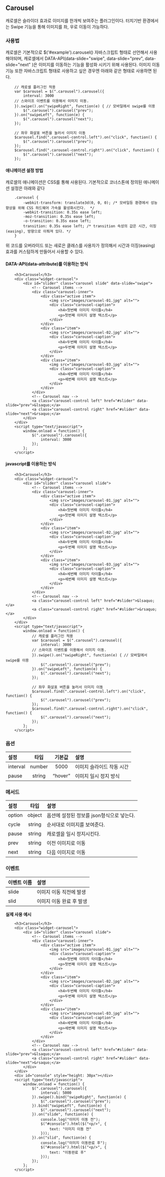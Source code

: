 <!--
layout: 'post'
section: 'Cornerstone Framework'
title: 'Carousel'
outline: '캐로셀은 이미지를 슬라이더 효과로 한개씩 보여주는 플러그인이다. data-attribute를 이용하는 방식. 좌/우측 버튼 기능만 가능하며 자체 캐로셀을 위한 방식은 추후 구현 예정...'
date: '2012-11-16'
tagstr: 'widget'
order: '[4, 3, 3]'
thumbnail: '4.3.03.carousel.png'
-->

## Carousel
캐로셀은 슬라이더 효과로 이미지를 한개씩 보여주는 플러그인이다. 터치기반 환경에서는 Swipe 기능을 통해 이미지를 좌, 우로 이동이 가능하다.

### 사용법
캐로셀은 기본적으로 $('#example').carousel() 자바스크립트 형태로 선언해서 사용해야되며,
캐로셀에서 DATA-API(data-slide="swipe", data-slide="prev", data-slide="next" )은 이미지를 이동하는 기능을 활성화 시키기 위해 사용된다.
이미지 이동 기능 또한 자바스크립트 형태로 사용하고 싶은 경우엔 아래와 같은 형태로 사용하면 된다.
```
    // 캐로셀 플러그인 적용
    var $carousel = $(".carousel").carousel({
        interval: 3000
    // 스와이프 이벤트를 이용해서 이미지 이동.
    }).swipe().on("swipeRight", function(e) { // 모바일에서 swipe를 이용
        $(".carousel").carousel("prev");
    }).on("swipeLeft", function(e) {
        $(".carousel").carousel("next");
    });

    // 좌우 화살표 버튼을 눌러서 이미지 이동
    $carousel.find(".carousel-control.left").on("click", function() {
        $(".carousel").carousel("prev");
    });
    $carousel.find(".carousel-control.right").on("click", function() {
        $(".carousel").carousel("next");
    });
```

#### 애니메이션 설정 방법
캐로셀의 애니메이션은 CSS를 통해 사용된다. 기본적으로 코너스톤에 정의된 애니메이션 설정은 아래와 같다
```
    .carousel {
        -webkit-transform: translate3d(0, 0, 0); /* 모바일등 환경에서 성능 향상을 위해 CSS 하드웨어 가속을 활성화시킨다.  */
        -webkit-transition: 0.35s ease left;
        -moz-transition: 0.35s ease left;
        -o-transition: 0.35s ease left;
        transition: 0.35s ease left; /* transition 속성의 값은 시간, 이징(easing), 방향으로 이뤄져 있다. */
    }
```
위 코드를 오버라이드 또는 새로은 클래스를 사용자가 정의해서 시간과 이징(easing) 효과를 커스텀하게 만들어서 사용할 수 있다.


#### DATA-API(data-attribute)를 이용하는 방식

``` cm,{ "iframe-height" : "800px", "iframe-auto-height": false  }
    <h3>Carousel</h3>
    <div class="widget-carousel">
        <div id="slider" class="carousel slide" data-slide="swipe">
            <!-- Carousel items -->
            <div class="carousel-inner">
                <div class="active item">
                    <img src="images/carousel-01.jpg" alt="">
                    <div class="carousel-caption">
                        <h4>첫번째 이미지 타이틀</h4>
                        <p>첫번째 이미지 설명 텍스트</p>
                    </div>
                </div>
                <div class="item">
                    <img src="images/carousel-02.jpg" alt="">
                    <div class="carousel-caption">
                        <h4>두번째 이미지 타이틀</h4>
                        <p>두번째 이미지 설명 텍스트</p>
                    </div>
                </div>
                <div class="item">
                    <img src="images/carousel-03.jpg" alt="">
                    <div class="carousel-caption">
                        <h4>세번째 이미지 타이틀</h4>
                        <p>세번째 이미지 설명 텍스트</p>
                    </div>
                </div>
            </div>
            <!-- Carousel nav -->
            <a class="carousel-control left" href="#slider" data-slide="prev">&lsaquo;</a>
            <a class="carousel-control right" href="#slider" data-slide="next">&rsaquo;</a>
        </div>
    </div>
	<script type="text/javascript">
	    window.onload = function() {
            $(".carousel").carousel({
                interval: 3000
            });
        };
	</script>
```

#### javascript를 이용하는 방식

``` cm,{ "iframe-height" : "800px", "iframe-auto-height": false  }
    <h3>Carousel</h3>
    <div class="widget-carousel">
        <div id="slider" class="carousel slide">
            <!-- Carousel items -->
            <div class="carousel-inner">
                <div class="active item">
                    <img src="images/carousel-01.jpg" alt="">
                    <div class="carousel-caption">
                        <h4>첫번째 이미지 타이틀</h4>
                        <p>첫번째 이미지 설명 텍스트</p>
                    </div>
                </div>
                <div class="item">
                    <img src="images/carousel-02.jpg" alt="">
                    <div class="carousel-caption">
                        <h4>두번째 이미지 타이틀</h4>
                        <p>두번째 이미지 설명 텍스트</p>
                    </div>
                </div>
                <div class="item">
                    <img src="images/carousel-03.jpg" alt="">
                    <div class="carousel-caption">
                        <h4>세번째 이미지 타이틀</h4>
                        <p>세번째 이미지 설명 텍스트</p>
                    </div>
                </div>
            </div>
            <!-- Carousel nav -->
            <a class="carousel-control left" href="#slider">&lsaquo;</a>
            <a class="carousel-control right" href="#slider">&rsaquo;</a>
        </div>
    </div>
	<script type="text/javascript">
	    window.onload = function() {
            // 캐로셀 플러그인 적용
            var $carousel = $(".carousel").carousel({
                interval: 3000
            // 스와이프 이벤트를 이용해서 이미지 이동.
            }).swipe().on("swipeRight", function(e) { // 모바일에서 swipe를 이용
                $(".carousel").carousel("prev");
            }).on("swipeLeft", function(e) {
                $(".carousel").carousel("next");
            });

            // 좌우 화살표 버튼을 눌러서 이미지 이동
            $carousel.find(".carousel-control.left").on("click", function() {
                $(".carousel").carousel("prev");
            });
            $carousel.find(".carousel-control.right").on("click", function() {
                $(".carousel").carousel("next");
            });
        };
	</script>
```

### 옵션

<table class="table table-bordered"><thead>
<tr>
<th class="fixed_table" align="left">설정</th>
<th class="fixed_table" align="center">타입</th>
<th class="fixed_table" align="center">기본값</th>
<th align="left">설명</th>
</tr>
</thead><tbody>
<tr>
<td class="fixed_table" align="left">interval</td>
<td class="fixed_table" align="center">number</td>
<td class="fixed_table" align="center">5000</td>
<td align="left">이미지 슬라이드 작동 시간</td>
</tr>
<tr>
<td class="fixed_table" align="left">pause</td>
<td class="fixed_table" align="center">string</td>
<td class="fixed_table" align="center">“hover”</td>
<td align="left">이미지 일시 정지 방식</td>
</tr>
</tbody></table>

### 메서드

<table class="table table-bordered"><thead>
<tr>
<th class="fixed_table" align="left">설정</th>
<th class="fixed_table" align="center">타입</th>
<th align="left">설명</th>
</tr>
</thead><tbody>
<tr>
<td class="fixed_table" align="left">option</td>
<td class="fixed_table" align="center">object</td>
<td align="left">옵션에 설정된 정보를 json형식으로 넣는다.</td>
</tr>
<tr>
<td class="fixed_table" align="left">cycle</td>
<td class="fixed_table" align="center">string</td>
<td align="left">순서대로 이미지를 보여준다.</td>
</tr>
<tr>
<td class="fixed_table" align="left">pause</td>
<td class="fixed_table" align="center">string</td>
<td align="left">캐로셀을 일시 정지시킨다.</td>
</tr>
<tr>
<td class="fixed_table" align="left">prev</td>
<td class="fixed_table" align="center">string</td>
<td align="left">이전 이미지로 이동</td>
</tr>
<tr>
<td class="fixed_table" align="left">next</td>
<td class="fixed_table" align="center">string</td>
<td align="left">다음 이미지로 이동</td>
</tr>
</tbody></table>

### 이벤트

<table class="table table-bordered"><thead>
<tr>
<th class="fixed_table" align="left">이벤트 이름</th>
<th align="left">설명</th>
</tr>
</thead><tbody>
<tr>
<td class="fixed_table" align="left">slide</td>
<td align="left">이미지 이동 직전에 발생</td>
</tr>
<tr>
<td class="fixed_table" align="left">slid</td>
<td align="left">이미지 이동 완료 후 발생</td>
</tr>
</tbody></table>

__실제 사용 예시__

``` cm,{ "iframe-height" : "800px", "iframe-auto-height": false  }
    <h3>Carousel</h3>
    <div class="widget-carousel">
        <div id="slider" class="carousel slide">
            <!-- Carousel items -->
            <div class="carousel-inner">
                <div class="active item">
                    <img src="images/carousel-01.jpg" alt="">
                    <div class="carousel-caption">
                        <h4>첫번째 이미지 타이틀</h4>
                        <p>첫번째 이미지 설명 텍스트</p>
                    </div>
                </div>
                <div class="item">
                    <img src="images/carousel-02.jpg" alt="">
                    <div class="carousel-caption">
                        <h4>두번째 이미지 타이틀</h4>
                        <p>두번째 이미지 설명 텍스트</p>
                    </div>
                </div>
                <div class="item">
                    <img src="images/carousel-03.jpg" alt="">
                    <div class="carousel-caption">
                        <h4>세번째 이미지 타이틀</h4>
                        <p>세번째 이미지 설명 텍스트</p>
                    </div>
                </div>
            </div>
            <!-- Carousel nav -->
            <a class="carousel-control left" href="#slider" data-slide="prev">&lsaquo;</a>
            <a class="carousel-control right" href="#slider" data-slide="next">&rsaquo;</a>
        </div>
    </div>
    <div id="console" style="height: 30px"></div>
    <script type="text/javascript">
	    window.onload = function() {
            $(".carousel").carousel({
                interval: 5000
            }).swipe().bind("swipeRight", function(e) {
                $(".carousel").carousel("prev");
            }).bind("swipeLeft", function(e) {
                $(".carousel").carousel("next");
            }).on("slide", function(e) {
                console.log("이미지 이동 전");
                $("#console").html($("<p/>", {
                    text: "이미지 이동 전"
                }));
            }).on("slid", function(e) {
                console.log("이미지 이동완료 후");
                $("#console").html($("<p/>", {
                    text: "이동완료 후"
                }));
            });
        };
    </script>
```